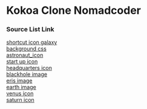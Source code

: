 # Kokoa Clone Nomadcoder

<h3> Source List Link</h3>
<a href="https://www.flaticon.com/free-icon/galaxy_6749483" target="_blank">shortcut icon galaxy</a><br />
<a href="https://codepen.io/sarazond/pen/LYGbwj">background css</a><br/>
<a href="https://www.flaticon.com/free-icon/astronaut_4092655" target="_blank">astronaut_icon</a><br />
<a href="https://www.flaticon.com/free-icon/rocket_6807050" target="_blank">start up icon</a><br />
<a href="https://thenounproject.com/icon/earth-4303674/" target="_blank">headquarters icon</a><br />
<a href="https://pixabay.com/images/id-6281865/" target="_blank">blackhole image</a><br />
<a href="https://namu.wiki/w/%ED%83%9C%EC%96%91%EA%B3%84" target="_blank">eris image</a><br />
<a href="https://pixabay.com/images/id-1617121/" target="_blank">earth image</a><br />
<a href="https://www.flaticon.com/free-icon/venus_3131922" target="_blank">venus icon</a><br />
<a href="https://www.flaticon.com/free-icon/planet_8152720
" target="_blank">saturn icon</a><br />
